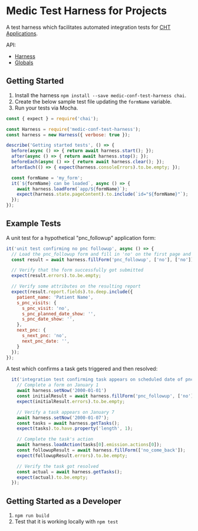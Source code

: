 # Medic Test Harness for Projects

A test harness which facilitates automated integration tests for [CHT Applications](https://docs.communityhealthtoolkit.org/apps/).

API:
* [Harness](https://docs.communityhealthtoolkit.org/medic-conf-test-harness/Harness.html)
* [Globals](https://docs.communityhealthtoolkit.org/medic-conf-test-harness/global.html)

## Getting Started

1. Install the harness `npm install --save medic-conf-test-harness chai`.
1. Create the below sample test file updating the `formName` variable.
1. Run your tests via Mocha.

```JavaScript
const { expect } = require('chai');

const Harness = require('medic-conf-test-harness');
const harness = new Harness({ verbose: true });

describe('Getting started tests', () => {
  before(async () => { return await harness.start(); });
  after(async () => { return await harness.stop(); });
  beforeEach(async () => { return await harness.clear(); });
  afterEach(() => { expect(harness.consoleErrors).to.be.empty; });

  const formName = 'my_form';
  it(`${formName} can be loaded`, async () => {
    await harness.loadForm(`app/${formName}`);
    expect(harness.state.pageContent).to.include(`id="${formName}"`);
  });
});
```

## Example Tests

A unit test for a hypothetical "pnc_followup" application form:
```JavaScript
it('unit test confirming no pnc followup', async () => {
  // Load the pnc_followup form and fill in 'no' on the first page and 'no' on the second page
  const result = await harness.fillForm('pnc_followup', ['no'], ['no']);

  // Verify that the form successfully got submitted
  expect(result.errors).to.be.empty;

  // Verify some attributes on the resulting report
  expect(result.report.fields).to.deep.include({
    patient_name: 'Patient Name',
    s_pnc_visits: {
      s_pnc_visit: 'no',
      s_pnc_planned_date_show: '',
      s_pnc_date_show: '',
    },
    next_pnc: {
      s_next_pnc: 'no',
      next_pnc_date: '',
    }
  });
});
```

A test which confirms a task gets triggered and then resolved:
```JavaScript
  it('integration test confirming task appears on scheduled date of pnc followup', async () => {
    // Complete a form on January 1
    await harness.setNow('2000-01-01')
    const initialResult = await harness.fillForm('pnc_followup', ['no'], ['yes', '2000-01-07']);
    expect(initialResult.errors).to.be.empty;

    // Verify a task appears on January 7
    await harness.setNow('2000-01-07');
    const tasks = await harness.getTasks();
    expect(tasks).to.have.property('length', 1);

    // Complete the task's action
    await harness.loadAction(tasks[0].emission.actions[0]);
    const followupResult = await harness.fillForm(['no_come_back']);
    expect(followupResult.errors).to.be.empty;

    // Verify the task got resolved
    const actual = await harness.getTasks();
    expect(actual).to.be.empty;
  });
```

## Getting Started as a Developer

1. `npm run build`
1. Test that it is working locally with `npm test`
